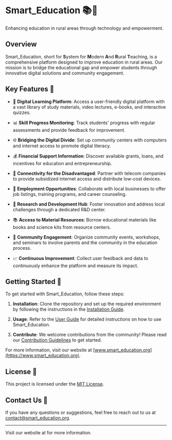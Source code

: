 # Smart_Education 📚📱

Enhancing education in rural areas through technology and empowerment.

## Overview

Smart_Education, short for **S**ystem for **M**odern **A**nd **R**ural **T**eaching, is a comprehensive platform designed to improve education in rural areas. Our mission is to bridge the educational gap and empower students through innovative digital solutions and community engagement.

## Key Features 🚀

- 📱 **Digital Learning Platform**: Access a user-friendly digital platform with a vast library of study materials, video lectures, e-books, and interactive quizzes.

- 📊 **Skill Progress Monitoring**: Track students' progress with regular assessments and provide feedback for improvement.

- 🌐 **Bridging the Digital Divide**: Set up community centers with computers and internet access to promote digital literacy.

- 💰 **Financial Support Information**: Discover available grants, loans, and incentives for education and entrepreneurship.

- 📡 **Connectivity for the Disadvantaged**: Partner with telecom companies to provide subsidized internet access and distribute low-cost devices.

- 💼 **Employment Opportunities**: Collaborate with local businesses to offer job listings, training programs, and career counseling.

- 🧪 **Research and Development Hub**: Foster innovation and address local challenges through a dedicated R&D center.

- 📚 **Access to Material Resources**: Borrow educational materials like books and science kits from resource centers.

- 🤝 **Community Engagement**: Organize community events, workshops, and seminars to involve parents and the community in the education process.

- 📈 **Continuous Improvement**: Collect user feedback and data to continuously enhance the platform and measure its impact.

## Getting Started 🚀

To get started with Smart_Education, follow these steps:

1. **Installation**: Clone the repository and set up the required environment by following the instructions in the [Installation Guide](docs/installation.md).

2. **Usage**: Refer to the [User Guide](docs/user-guide.md) for detailed instructions on how to use Smart_Education.

3. **Contribute**: We welcome contributions from the community! Please read our [Contribution Guidelines](CONTRIBUTING.md) to get started.

For more information, visit our website at [www.smart_education.org](https://www.smart_education.org).

## License 📝

This project is licensed under the [MIT License](LICENSE).

## Contact Us 📧

If you have any questions or suggestions, feel free to reach out to us at [contact@smart_education.org](mailto:contact@smart_education.org).

---

Visit our website at  for more information.
